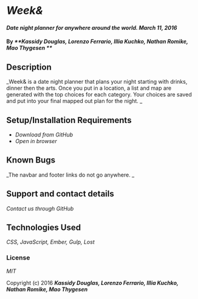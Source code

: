 # _Week&_

#### _Date night planner for anywhere around the world. March 11, 2016_

#### By _**Kassidy Douglas, Lorenzo Ferrario, Illia Kuchko, Nathan Romike, Mao Thygesen **_

## Description

_Week& is a date night planner that plans your night starting with drinks, dinner then the arts. Once you put in a location, a list and map are generated with the top choices for each category. Your choices are saved and put into your final mapped out plan for the night.  _

## Setup/Installation Requirements

* _Download from GitHub_
* _Open in browser_


## Known Bugs

_The navbar and footer links do not go anywhere. _

## Support and contact details

_Contact us through GitHub_

## Technologies Used

_CSS, JavaScript, Ember, Gulp, Lost_

### License

*MIT*

Copyright (c) 2016 **_Kassidy Douglas, Lorenzo Ferrario, Illia Kuchko, Nathan Romike, Mao Thygesen_**
